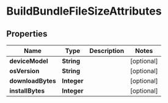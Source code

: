

# BuildBundleFileSizeAttributes


## Properties

| Name | Type | Description | Notes |
|------------ | ------------- | ------------- | -------------|
|**deviceModel** | **String** |  |  [optional] |
|**osVersion** | **String** |  |  [optional] |
|**downloadBytes** | **Integer** |  |  [optional] |
|**installBytes** | **Integer** |  |  [optional] |




